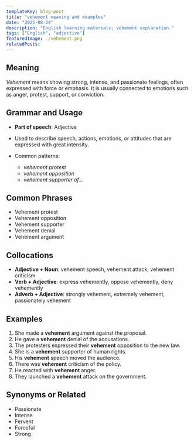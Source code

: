 ```yaml
---
templateKey: blog-post
title: "vehement meaning and examples"
date: "2025-08-24"
description: "English learning materials; vehement explanation."
tags: ["English", "adjective"]
featuredImage: ./vehement.png
relatedPosts:
---
```


## Meaning

_Vehement_ means showing strong, intense, and passionate feelings, often expressed with force or emphasis.
It is usually connected to emotions such as anger, protest, support, or conviction.

## Grammar and Usage

- **Part of speech**: Adjective
- Used to describe speech, actions, emotions, or attitudes that are expressed with great intensity.
- Common patterns:

  - _vehement protest_
  - _vehement opposition_
  - _vehement supporter of…_

## Common Phrases

- Vehement protest
- Vehement opposition
- Vehement supporter
- Vehement denial
- Vehement argument

## Collocations

- **Adjective + Noun**: vehement speech, vehement attack, vehement criticism
- **Verb + Adjective**: express vehemently, oppose vehemently, deny vehemently
- **Adverb + Adjective**: strongly vehement, extremely vehement, passionately vehement

## Examples

1. She made a **vehement** argument against the proposal.
2. He gave a **vehement** denial of the accusations.
3. The protesters expressed their **vehement** opposition to the new law.
4. She is a **vehement** supporter of human rights.
5. His **vehement** speech moved the audience.
6. There was **vehement** criticism of the policy.
7. He reacted with **vehement** anger.
8. They launched a **vehement** attack on the government.

## Synonyms or Related

- Passionate
- Intense
- Fervent
- Forceful
- Strong
